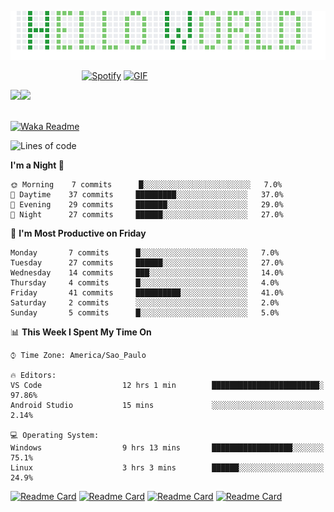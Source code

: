 <p><img align="justify" src="assets/hello_world.png" alt="img hello world"></p>

&nbsp;&nbsp;&nbsp;&nbsp;&nbsp;&nbsp;&nbsp;&nbsp;&nbsp;&nbsp;&nbsp;&nbsp;&nbsp;&nbsp;&nbsp;&nbsp;&nbsp;&nbsp;&nbsp;&nbsp;&nbsp;&nbsp;&nbsp;&nbsp;&nbsp;&nbsp;&nbsp;&nbsp;&nbsp;[![Spotify](https://novatorem-marcosbarker.vercel.app/api/spotify)](https://open.spotify.com/user/marcos_barker) [<img alt="GIF" height="130px" src="https://media.giphy.com/media/6iG7AvqmLXgTvay1dq/giphy.gif">](https://open.spotify.com/user/marcos_barker) 

<a href="https://linktr.ee/marcos_barker">
<img height="137px" src="https://readme-stats-marcosbarker.vercel.app/api?username=marcosbarker&hide_title=true&hide_border=true&show_icons=true&include_all_commits=false&count_private=true&line_height=21&text_color=000&icon_color=000&bg_color=0,2CD2B6,4FDD8D,7BD66D&theme=graywhite" /><img height="137px" src="https://readme-stats-marcosbarker.vercel.app/api/top-langs/?username=marcosbarker&hide_title=true&hide_border=true&layout=compact&langs_count=7&exclude_repo=comp426,Redventures-Movie-Quotes&text_color=000&icon_color=fff&bg_color=0,7BD66D,B0D959,CFC934&theme=graywhite" />
</a>

</br>
</br>

[![Waka Readme](https://github.com/marcosbarker/marcosbarker/actions/workflows/waka-readme.yml/badge.svg?branch=master)](https://github.com/marcosbarker/marcosbarker/actions/workflows/waka-readme.yml)

<!--START_SECTION:waka-->
![Lines of code](https://img.shields.io/badge/From%20Hello%20World%20I%27ve%20Written-9405%20lines%20of%20code-blue)

**I'm a Night 🦉** 

```text
🌞 Morning    7 commits      █░░░░░░░░░░░░░░░░░░░░░░░░   7.0% 
🌆 Daytime    37 commits     █████████░░░░░░░░░░░░░░░░   37.0% 
🌃 Evening    29 commits     ███████░░░░░░░░░░░░░░░░░░   29.0% 
🌙 Night      27 commits     ██████░░░░░░░░░░░░░░░░░░░   27.0%

```
📅 **I'm Most Productive on Friday** 

```text
Monday       7 commits      █░░░░░░░░░░░░░░░░░░░░░░░░   7.0% 
Tuesday      27 commits     ██████░░░░░░░░░░░░░░░░░░░   27.0% 
Wednesday    14 commits     ███░░░░░░░░░░░░░░░░░░░░░░   14.0% 
Thursday     4 commits      █░░░░░░░░░░░░░░░░░░░░░░░░   4.0% 
Friday       41 commits     ██████████░░░░░░░░░░░░░░░   41.0% 
Saturday     2 commits      ░░░░░░░░░░░░░░░░░░░░░░░░░   2.0% 
Sunday       5 commits      █░░░░░░░░░░░░░░░░░░░░░░░░   5.0%

```


📊 **This Week I Spent My Time On** 

```text
⌚︎ Time Zone: America/Sao_Paulo

🔥 Editors: 
VS Code                  12 hrs 1 min        ████████████████████████░   97.86% 
Android Studio           15 mins             ░░░░░░░░░░░░░░░░░░░░░░░░░   2.14%

💻 Operating System: 
Windows                  9 hrs 13 mins       ██████████████████░░░░░░░   75.1% 
Linux                    3 hrs 3 mins        ██████░░░░░░░░░░░░░░░░░░░   24.9%

```


<!--END_SECTION:waka-->


[![Readme Card](https://github-readme-stats.vercel.app/api/pin/?username=marcosbarker&repo=alura.imersaoDev&bg_color=0,239A3B,31C653,B0D959&theme=graywhite)](https://github.com/marcosbarker/alura.imersaoDev)
[![Readme Card](https://github-readme-stats.vercel.app/api/pin/?username=marcosbarker&repo=alura.imersaoDados&bg_color=B0D959,B0D959,7BD66D&theme=graywhite)](https://github.com/marcosbarker/alura.imersaoDados)
[![Readme Card](https://github-readme-stats.vercel.app/api/pin/?username=marcosbarker&repo=serratec.residencia&bg_color=31C653,31C653,B0D959&theme=graywhite)](https://github.com/marcosbarker/serratec.residencia)
[![Readme Card](https://github-readme-stats.vercel.app/api/pin/?username=marcosbarker&repo=NLW4-rocketpay&bg_color=239A3B,B0D959,7BD66D&theme=graywhite)](https://github.com/marcosbarker/NLW4-rocketpay)














